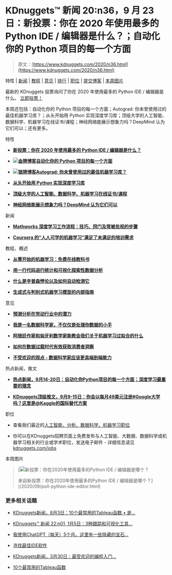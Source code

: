 # KDnuggets™ 新闻 20:n36，9 月 23 日：新投票：你在 2020 年使用最多的 Python IDE / 编辑器是什么？；自动化你的 Python 项目的每一个方面

> 原文：[https://www.kdnuggets.com/2020/n36.html](https://www.kdnuggets.com/2020/n36.html)

特性 | [新闻](#News) | [教程](#Tutorials) | [意见](#Opinions) | [排行](#Tops) | [职位](#Jobs) | [提交博客](/news/submissions.html) | [本周图片](#Image)

最新的 KDnuggets 投票询问了你在 2020 年使用最多的 Python IDE / 编辑器是什么。 [立即投票！](/2020/09/poll-python-ide-editor.html)

本周还包括：自动化你的 Python 项目的每一个方面；Autograd: 你未曾使用过的最佳机器学习库？；从头开始用 Python 实现深度学习库；顶级大学的人工智能、数据科学、机器学习在线证书/课程；神经网络能展示想象力吗？DeepMind 认为它们可以；还有更多。

特性

+   [**新投票：你在 2020 年使用最多的 Python IDE / 编辑器是什么？**](/2020/09/poll-python-ide-editor.html)

+   [**![金牌博客](../Images/2eceb47663f629b698ac6d5a245561eb.png)自动化你的 Python 项目的每一个方面**](/2020/09/automating-every-aspect-python-project.html)

+   [**![银牌博客](../Images/7f9c97da146cd56cdacb24f4cb55b326.png)Autograd: 你未曾使用过的最佳机器学习库？**](/2020/09/autograd-best-machine-learning-library-not-using.html)

+   [**从头开始用 Python 实现深度学习库**](/2020/09/implementing-deep-learning-library-scratch-python.html)

+   [**顶级大学的人工智能、数据科学、机器学习在线证书/课程**](/2020/09/online-certificates-ai-data-science-machine-learning-top.html)

+   [**神经网络能展示想象力吗？DeepMind 认为它们可以**](/2020/09/deepmind-neural-networks-show-imagination.html)

新闻

+   [**Mathworks 深度学习工作流程：技巧、窍门及常被忽视的步骤**](/2020/09/mathworks-deep-learning-workflow.html)

+   [**Coursera 的“人人可学的机器学习”满足了未满足的培训需求**](/2020/09/siegel2-coursera-machine-learning-training.html)

教程，概述

+   [**从零开始的机器学习：免费在线教科书**](/2020/09/machine-learning-from-scratch-free-online-textbook.html)

+   [**用一行代码进行统计和可视化探索性数据分析**](/2020/09/statistical-visual-exploratory-data-analysis-one-line-code.html)

+   [**什么是辛普森悖论以及如何自动检测它**](/2020/09/simpsons-paradox.html)

+   [**生成式与判别式机器学习模型的内部指南**](/2020/09/insiders-guide-generative-discriminative-machine-learning-models.html)

意见

+   [**预测分析在劳动行业中的潜力**](/2020/09/potential-predictive-analytics-labor-industries.html)

+   [**我是一名数据科学家，不仅仅是处理你数据的小手**](/2020/09/data-scientist-not-just-tiny-hands.html)

+   [**阿根廷作家和匈牙利数学家能教会我们关于机器学习过拟合的什么**](/2020/09/what-argentine-writer-hungarian-mathematician-machine-learning-overfitting.html)

+   [**如何在数据过载时代有效获取消费者洞察**](/2020/09/effectively-obtain-consumer-insights-data-overload-era.html)

+   [**不受欢迎的观点 - 数据科学家应该更具端到端能力**](/2020/09/data-scientists-should-be-more-end-to-end.html)

热点新闻，推文

+   [**热点新闻，9月14-20日：自动化你Python项目的每一个方面；深度学习最重要的理念**](/2020/09/top-news-week-0914-0920.html)

+   [**KDnuggets顶级推文，9月9-15日：你会以每月49美元注册#Google大学吗？这里是@Kaggle的国际替代方案**](/2020/09/top-tweets-sep09-15.html)

职位

+   查看我们最近的[人工智能、分析、数据科学、机器学习职位](/jobs/index.html)

+   你可以在KDnuggets招聘页面上免费发布与人工智能、大数据、数据科学或机器学习相关的行业或学术职位，发送电子邮件 - 详细信息请见 [kdnuggets.com/jobs](/jobs/index.html)

本周图片

> [![新投票：你在2020年使用最多的Python IDE / 编辑器是哪个？](../Images/1f7ababcb103365fe1e3df1747ff2d6c.png)
> 
> 来自新投票：你在2020年使用最多的Python IDE / 编辑器是哪个？](/2020/09/poll-python-ide-editor.html)

### 更多相关话题

+   [KDnuggets新闻，8月3日：10个最常用的Tableau函数 • 是…](https://www.kdnuggets.com/2022/n31.html)

+   [KDnuggets™ 新闻 22:n01, 1月5日：3种跟踪和可视化工具…](https://www.kdnuggets.com/2022/n01.html)

+   [我使用ChatGPT（每天）5个月。这里有一些隐藏的宝石…](https://www.kdnuggets.com/2023/07/used-chatgpt-every-day-5-months-hidden-gems-change-life.html)

+   [寻找最佳IDE软件](https://www.kdnuggets.com/2022/05/finding-best-ide-software.html)

+   [KDnuggets新闻，3月30日：最受欢迎的编程入门…](https://www.kdnuggets.com/2022/n13.html)

+   [10个最常用的Tableau函数](https://www.kdnuggets.com/2022/08/10-used-tableau-functions.html)
